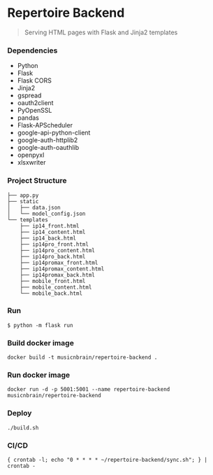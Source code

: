 <!--
Copyright (C) 2023 musicnbrain.org

    This program is free software: you can redistribute it and/or modify
    it under the terms of the GNU General Public License as published by
    the Free Software Foundation, either version 3 of the License, or
    (at your option) any later version.

    This program is distributed in the hope that it will be useful,
    but WITHOUT ANY WARRANTY; without even the implied warranty of
    MERCHANTABILITY or FITNESS FOR A PARTICULAR PURPOSE.  See the
    GNU General Public License for more details.

    You should have received a copy of the GNU General Public License
    along with this program.  If not, see <https://www.gnu.org/licenses/>.
-->

# Repertoire Backend

> Serving HTML pages with Flask and Jinja2 templates

### Dependencies

- Python
- Flask
- Flask CORS
- Jinja2
- gspread
- oauth2client
- PyOpenSSL
- pandas
- Flask-APScheduler
- google-api-python-client
- google-auth-httplib2
- google-auth-oauthlib
- openpyxl
- xlsxwriter

### Project Structure

```
├── app.py
├── static
│   ├── data.json
│   └── model_config.json
└── templates
    ├── ip14_front.html
    ├── ip14_content.html
    ├── ip14_back.html
    ├── ip14pro_front.html
    ├── ip14pro_content.html
    ├── ip14pro_back.html
    ├── ip14promax_front.html
    ├── ip14promax_content.html
    ├── ip14promax_back.html
    ├── mobile_front.html
    ├── mobile_content.html
    └── mobile_back.html
```

### Run

```
$ python -m flask run
```

### Build docker image

```
docker build -t musicnbrain/repertoire-backend .
```

### Run docker image

```
docker run -d -p 5001:5001 --name repertoire-backend musicnbrain/repertoire-backend
```

### Deploy

```
./build.sh
```

### CI/CD

```
{ crontab -l; echo "0 * * * * ~/repertoire-backend/sync.sh"; } | crontab -
```
